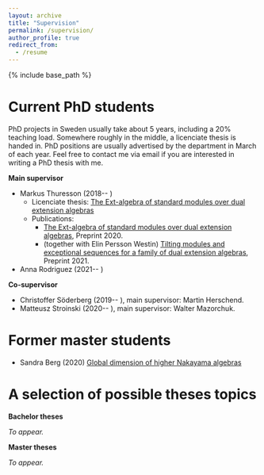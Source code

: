 ```yaml
---
layout: archive
title: "Supervision"
permalink: /supervision/
author_profile: true
redirect_from:
  - /resume
---
```


{% include base_path %}

Current PhD students
======

PhD projects in Sweden usually take about 5 years, including a 20% teaching load. Somewhere roughly in the middle, a licenciate thesis is handed in. PhD positions are usually advertised by the department in March of each year. Feel free to contact me via email if you are interested in writing a PhD thesis with me. 

**Main supervisor**
* Markus Thuresson (2018-- )
  * Licenciate thesis: [The Ext-algebra of standard modules over dual extension algebras](http://uu.diva-portal.org/smash/record.jsf?pid=diva2%3A1609927&dswid=7627)
  * Publications: 
    * [The Ext-algebra of standard modules over dual extension algebras](https://arxiv.org/abs/2011.11107), Preprint 2020.
    * (together with Elin Persson Westin) [Tilting modules and exceptional sequences for a family of dual extension algebras](https://arxiv.org/abs/2112.08891), Preprint 2021.
* Anna Rodriguez (2021-- )

**Co-supervisor**
* Christoffer Söderberg (2019-- ), main supervisor: Martin Herschend.
* Matteusz Stroinski (2020-- ), main supervisor: Walter Mazorchuk.


Former master students
======

* Sandra Berg (2020) [Global dimension of higher Nakayama algebras](http://uu.diva-portal.org/smash/record.jsf?pid=diva2%3A1471880&dswid=848)

A selection of possible theses topics
======

**Bachelor theses**

_To appear._

**Master theses**

_To appear._
    